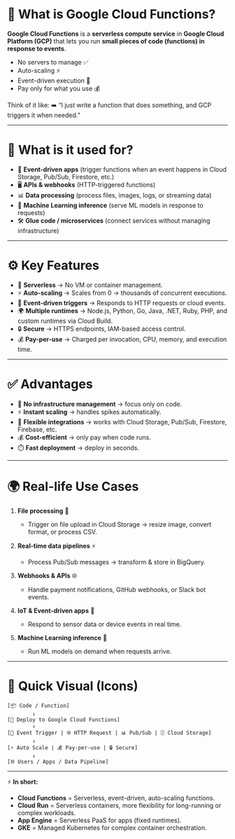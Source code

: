 # 🚀 What is Google Cloud Functions?

**Google Cloud Functions** is a **serverless compute service** in **Google Cloud Platform (GCP)** that lets you run **small pieces of code (functions) in response to events**.

* No servers to manage ✅
* Auto-scaling ⚡
* Event-driven execution 🔔
* Pay only for what you use 💰

Think of it like:
➡️ “I just write a function that does something, and GCP triggers it when needed.”

---

# 🎯 What is it used for?

* 🔔 **Event-driven apps** (trigger functions when an event happens in Cloud Storage, Pub/Sub, Firestore, etc.)
* 🖥️ **APIs & webhooks** (HTTP-triggered functions)
* 📊 **Data processing** (process files, images, logs, or streaming data)
* 🤖 **Machine Learning inference** (serve ML models in response to requests)
* 🛠️ **Glue code / microservices** (connect services without managing infrastructure)

---

# ⚙️ Key Features

* 🔄 **Serverless** → No VM or container management.
* ⚡ **Auto-scaling** → Scales from 0 → thousands of concurrent executions.
* 🧩 **Event-driven triggers** → Responds to HTTP requests or cloud events.
* 🌍 **Multiple runtimes** → Node.js, Python, Go, Java, .NET, Ruby, PHP, and custom runtimes via Cloud Build.
* 🔒 **Secure** → HTTPS endpoints, IAM-based access control.
* 💰 **Pay-per-use** → Charged per invocation, CPU, memory, and execution time.

---

# ✅ Advantages

* 🚀 **No infrastructure management** → focus only on code.
* ⚡ **Instant scaling** → handles spikes automatically.
* 🧩 **Flexible integrations** → works with Cloud Storage, Pub/Sub, Firestore, Firebase, etc.
* 💰 **Cost-efficient** → only pay when code runs.
* ⏱️ **Fast deployment** → deploy in seconds.

---

# 🌍 Real-life Use Cases

1. **File processing** 📁

   * Trigger on file upload in Cloud Storage → resize image, convert format, or process CSV.

2. **Real-time data pipelines** ⚡

   * Process Pub/Sub messages → transform & store in BigQuery.

3. **Webhooks & APIs** 🌐

   * Handle payment notifications, GitHub webhooks, or Slack bot events.

4. **IoT & Event-driven apps** 🔔

   * Respond to sensor data or device events in real time.

5. **Machine Learning inference** 🤖

   * Run ML models on demand when requests arrive.

---

# 🔄 Quick Visual (Icons)

```
[📦 Code / Function] 
        ↓
[🚀 Deploy to Google Cloud Functions] 
        ↓
[🔔 Event Trigger | 🌐 HTTP Request | 📊 Pub/Sub | 🗄️ Cloud Storage] 
        ↓
[⚡ Auto Scale | 💰 Pay-per-use | 🔒 Secure] 
        ↓
[🌐 Users / Apps / Data Pipeline]
```

---

⚡ **In short:**

* **Cloud Functions** = Serverless, event-driven, auto-scaling functions.
* **Cloud Run** = Serverless containers, more flexibility for long-running or complex workloads.
* **App Engine** = Serverless PaaS for apps (fixed runtimes).
* **GKE** = Managed Kubernetes for complex container orchestration.
